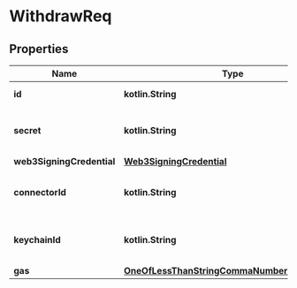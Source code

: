 
# WithdrawReq

## Properties
Name | Type | Description | Notes
------------ | ------------- | ------------- | -------------
**id** | **kotlin.String** | Contract locked id | 
**secret** | **kotlin.String** | Secret need to unlock the contract | 
**web3SigningCredential** | [**Web3SigningCredential**](Web3SigningCredential.md) |  | 
**connectorId** | **kotlin.String** | connectorId for the connector besu plugin | 
**keychainId** | **kotlin.String** | keychainId for the keychain plugin | 
**gas** | [**OneOfLessThanStringCommaNumberGreaterThan**](OneOfLessThanStringCommaNumberGreaterThan.md) |  |  [optional]



